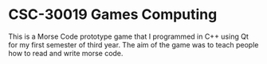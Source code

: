 # CSC-30019 Games Computing

This is a Morse Code prototype game that I programmed in C++ using Qt for my first semester of third year. The aim of the game was to teach people how to read and write morse code.

